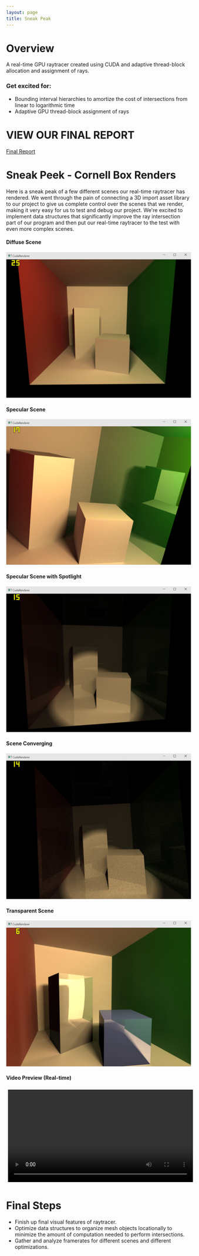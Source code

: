 ```yaml
---
layout: page
title: Sneak Peak
---
```


# Overview
A real-time GPU raytracer created using CUDA and adaptive thread-block allocation and assignment of rays.

### Get excited for:
* Bounding interval hierarchies to amortize the cost of intersections from linear to logarithmic time
* Adaptive GPU thread-block assignment of rays

# VIEW OUR FINAL REPORT
<a href="report.html">Final Report</a>

# Sneak Peek - Cornell Box Renders

Here is a sneak peak of a few different scenes our real-time raytracer has rendered.  We went through the pain of connecting a 3D import asset library to our project to give us complete control over the scenes that we render, making it very easy for us to test and debug our project.  We're excited to implement data structures that significantly improve the ray intersection part of our program and then put our real-time raytracer to the test with even more complex scenes.

#### Diffuse Scene
![Diffuse Render](images/diffuse.PNG "Diffuse Render")

#### Specular Scene
![Specular Render](images/specular.PNG "Specular Render")

#### Specular Scene with Spotlight
![Spotlight Render](images/spot.PNG "Spotlight Render")

#### Scene Converging
![Converging Render](images/converging.PNG "Converging Render")

#### Transparent Scene
![Transparent Render](images/transparent2.PNG "Transparent Render")

#### Video Preview (Real-time)
<video width="100%" style="padding:5px;" controls>
  <source src="videos/sneak.mp4" type="video/mp4">
Your browser does not support the video tag.
</video>

# Final Steps

* Finish up final visual features of raytracer.
* Optimize data structures to organize mesh objects locationally to minimize the amount of computation needed to perform intersections.
* Gather and analyze framerates for different scenes and different optimizations.